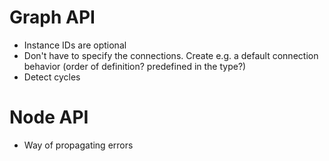 # Graph API
* Instance IDs are optional
* Don't have to specify the connections. Create e.g. a default connection behavior (order of definition? predefined in the type?)
* Detect cycles

# Node API
* Way of propagating errors